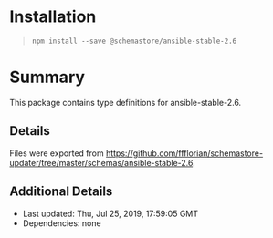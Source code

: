 # Installation
> `npm install --save @schemastore/ansible-stable-2.6`

# Summary
This package contains type definitions for ansible-stable-2.6.

## Details
Files were exported from https://github.com/ffflorian/schemastore-updater/tree/master/schemas/ansible-stable-2.6.

## Additional Details
* Last updated: Thu, Jul 25, 2019, 17:59:05 GMT
* Dependencies: none
